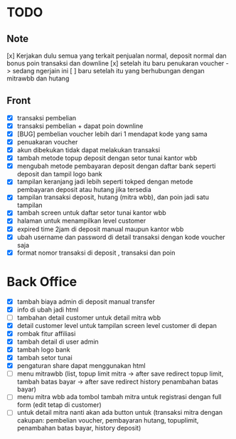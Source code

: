 # TODO

## Note

[x] Kerjakan dulu semua yang terkait penjualan normal, deposit normal dan bonus poin transaksi dan downline
[x] setelah itu baru penukaran voucher -> sedang ngerjain ini
[ ] baru setelah itu yang berhubungan dengan mitrawbb dan hutang

## Front

-   [x] transaksi pembelian
-   [x] transaksi pembelian + dapat poin downline
-   [x] [BUG] pembelian voucher lebih dari 1 mendapat kode yang sama
-   [x] penuakaran voucher
-   [x] akun dibekukan tidak dapat melakukan transaksi
-   [x] tambah metode topup deposit dengan setor tunai kantor wbb
-   [x] mengubah metode pembayaran deposit dengan daftar bank seperti deposit dan tampil logo bank
-   [x] tampilan keranjang jadi lebih seperti tokped dengan metode pembayaran deposit atau hutang jika tersedia
-   [x] tampilan transaksi deposit, hutang (mitra wbb), dan poin jadi satu tampilan
-   [x] tambah screen untuk daftar setor tunai kantor wbb
-   [x] halaman untuk menampilkan level customer
-   [x] expired time 2jam di deposit manual maupun kantor wbb
-   [x] ubah username dan password di detail transaksi dengan kode voucher saja
-   [x] format nomor transaksi di deposit , transaksi dan poin

# Back Office

-   [x] tambah biaya admin di deposit manual transfer
-   [x] info di ubah jadi html
-   [ ] tambahan detail customer untuk detail mitra wbb
-   [x] detail customer level untuk tampilan screen level customer di depan
-   [x] rombak fitur affiliasi
-   [x] tambah detail di user admin
-   [x] tambah logo bank
-   [x] tambah setor tunai
-   [x] pengaturan share dapat menggunakan html
-   [ ] menu mitrawbb (list, topup limit mitra -> after save redirect topup limit,
        tambah batas bayar -> after save redirect history penambahan batas bayar)
-   [ ] menu mitra wbb ada tombol tambah mitra untuk registrasi dengan full form (edit tetap di customer)
-   [ ] untuk detail mitra nanti akan ada button untuk (transaksi mitra dengan cakupan: pembelian voucher, pembayaran hutang,
        topuplimit, penambahan batas bayar, history deposit)
